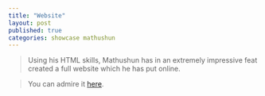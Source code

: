 ```yaml
---
title: "Website"
layout: post
published: true
categories: showcase mathushun
---
```


> Using his HTML skills, Mathushun has in an extremely impressive feat created a full website which he has put online.

> You can admire it [here](http://mattsgames.esy.es/).